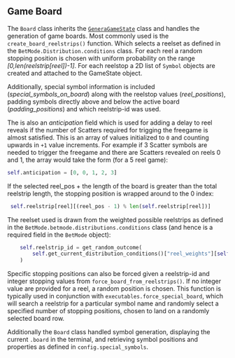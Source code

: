 ## Game Board

The `Board` class inherits the [`GeneraGameState`](state_info.md) class and handles the generation of game boards. Most commonly used is the `create_board_reelstrips()` function. Which selects a reelset as defined in the `BetMode.Distribution.conditions` class. For each reel a random stopping position is chosen with uniform probability on the range _[0,len(reelstrip[reel])-1]_. For each reelstop a 2D list of `Symbol` objects are created and attached to the GameState object.

Additionally, special symbol information is included (_special_symbols_on_board_) along with the reelstop values (_reel_positions_), padding symbols directly above and below the active board (_padding_positions_) and which reelstrip-id was used.

The is also an _anticipation_ field which is used for adding a delay to reel reveals if the number of Scatters required for trigging the freegame is almost satisfied. This is an array of values initialized to `0` and counting upwards in `+1` value increments. For example if 3 Scatter symbols are needed to trigger the freegame and there are Scatters revealed on reels 0 and 1, the array would take the form (for a 5 reel game):

```python
self.anticipation = [0, 0, 1, 2, 3]
```

If the selected reel_pos + the length of the board is greater than the total reelstrip length, the stopping position is wrapped around to the 0 index:

```python
 self.reelstrip[reel][(reel_pos - 1) % len(self.reelstrip[reel])]
```

The reelset used is drawn from the weighted possible reelstrips as defined in the `BetMode.betmode.distributions.conditions` class (and hence is a required field in the `BetMode` object):

```python
    self.reelstrip_id = get_random_outcome(
        self.get_current_distribution_conditions()["reel_weights"][self.gametype]
    )
```

Specific stopping positions can also be forced given a reelstrip-id and integer stopping values from `force_board_from_reelstrips()`. If no integer value are provided for a reel, a random position is chosen. This function is typically used in conjunction with `executables.force_special_board`, which will search a reelstrip for a particular symbol name and randomly select a specified number of stopping positions, chosen to land on a randomly selected board row.

Additionally the `Board` class handled symbol generation, displaying the current `.board` in the terminal, and retrieving symbol positions and properties as defined in `config.special_symbols`.
